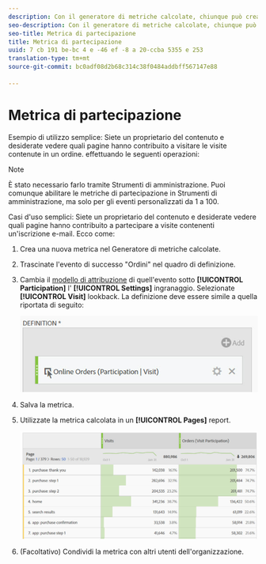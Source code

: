 ```yaml
---
description: Con il generatore di metriche calcolate, chiunque può creare una metrica di partecipazione.
seo-description: Con il generatore di metriche calcolate, chiunque può creare una metrica di partecipazione.
seo-title: Metrica di partecipazione
title: Metrica di partecipazione
uuid: 7 cb 191 be-bc 4 e -46 ef -8 a 20-ccba 5355 e 253
translation-type: tm+mt
source-git-commit: bc0adf08d2b68c314c38f0484addbff567147e88

---
```



# Metrica di partecipazione

Esempio di utilizzo semplice: Siete un proprietario del contenuto e desiderate vedere quali pagine hanno contribuito a visitare le visite contenute in un ordine. effettuando le seguenti operazioni:

>[!NOTE]
>
>È stato necessario farlo tramite Strumenti di amministrazione. Puoi comunque abilitare le metriche di partecipazione in Strumenti di amministrazione, ma solo per gli eventi personalizzati da 1 a 100.

Casi d'uso semplici: Siete un proprietario del contenuto e desiderate vedere quali pagine hanno contribuito a partecipare a visite contenenti un'iscrizione e-mail. Ecco come:

1. Crea una nuova metrica nel Generatore di metriche calcolate.
1. Trascinate l'evento di successo "Ordini" nel quadro di definizione.
1. Cambia il [modello di attribuzione](../../../../../components/c-calcmetrics/c-workflow/cm-workflow/c-build-metrics/m-metric-type-alloc.md#concept_B7A1FCFEFA9D4C4883208ACE8C9C8E5E) di quell'evento sotto **[!UICONTROL Participation]** l' **[!UICONTROL Settings]** ingranaggio. Selezionate **[!UICONTROL Visit]** lookback. La definizione deve essere simile a quella riportata di seguito:

   ![](assets/participation.png)

1. Salva la metrica.
1. Utilizzate la metrica calcolata in un **[!UICONTROL Pages]** report.

   ![](assets/participation-pages.png)

1. (Facoltativo) Condividi la metrica con altri utenti dell'organizzazione.

